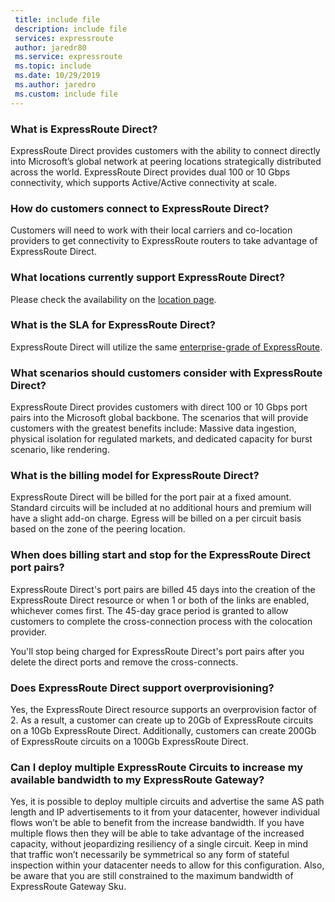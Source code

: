 ```yaml
---
 title: include file
 description: include file
 services: expressroute
 author: jaredr80
 ms.service: expressroute
 ms.topic: include
 ms.date: 10/29/2019
 ms.author: jaredro
 ms.custom: include file
---
```

### What is ExpressRoute Direct?

ExpressRoute Direct provides customers with the ability to connect directly into Microsoft’s global network at peering locations strategically distributed across the world. ExpressRoute Direct provides dual 100 or 10 Gbps connectivity, which supports Active/Active connectivity at scale. 

### How do customers connect to ExpressRoute Direct? 

Customers will need to work with their local carriers and co-location providers to get connectivity to ExpressRoute routers to take advantage of ExpressRoute Direct.

### What locations currently support ExpressRoute Direct? 

Please check the availability on the [location page](../articles/expressroute/expressroute-locations-providers.md). 

### What is the SLA for ExpressRoute Direct?

ExpressRoute Direct will utilize the same [enterprise-grade of ExpressRoute](https://azure.microsoft.com/support/legal/sla/expressroute/v1_3/). 

### What scenarios should customers consider with ExpressRoute Direct?  

ExpressRoute Direct provides customers with direct 100 or 10 Gbps port pairs into the Microsoft global backbone. The scenarios that will provide customers with the greatest benefits include: Massive data ingestion, physical isolation for regulated markets, and dedicated capacity for burst scenario, like rendering. 

### What is the billing model for ExpressRoute Direct? 

ExpressRoute Direct will be billed for the port pair at a fixed amount. Standard circuits will be included at no additional hours and premium will have a slight add-on charge. Egress will be billed on a per circuit basis based on the zone of the peering location.

### When does billing start and stop for the ExpressRoute Direct port pairs?

ExpressRoute Direct's port pairs are billed 45 days into the creation of the ExpressRoute Direct resource or when 1 or both of the links are enabled, whichever comes first. The 45-day grace period is granted to allow customers to complete the cross-connection process with the colocation provider.

You'll stop being charged for ExpressRoute Direct's port pairs after you delete the direct ports and remove the cross-connects. 

### Does ExpressRoute Direct support overprovisioning? 

Yes, the ExpressRoute Direct resource supports an overprovision factor of 2. As a result, a customer can create up to 20Gb of ExpressRoute circuits on a 10Gb ExpressRoute Direct. Additionally, customers can create 200Gb of ExpressRoute circuits on a 100Gb ExpressRoute Direct. 

### Can I deploy multiple ExpressRoute Circuits to increase my available bandwidth to my ExpressRoute Gateway?

Yes, it is possible to deploy multiple circuits and advertise the same AS path length and IP advertisements to it from your datacenter, however individual flows won’t be able to benefit from the increase bandwidth. If you have multiple flows then they will be able to take advantage of the increased capacity, without jeopardizing resiliency of a single circuit. Keep in mind that traffic won’t necessarily be symmetrical so any form of stateful inspection within your datacenter needs to allow for this configuration. Also, be aware that you are still constrained to the maximum bandwidth of ExpressRoute Gateway Sku.
